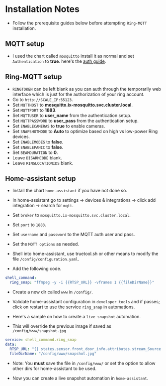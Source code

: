 # Installation Notes

- Follow the prerequisite guides below before attempting `Ring-MQTT` installation.

## MQTT setup

- I used the chart called `mosquitto` install it as normal and set `Authentication` to **true**. here's the [auth guide](https://truecharts.org/docs/charts/stable/mosquitto/setup-guide).

## Ring-MQTT setup

- `RINGTOKEN` can be left blank as you can auth through the temporarily web interface which is just for the authorization of your ring account.
- Go to `http://SCALE_IP:55123`.
- Set `MQTTHOST` to **mosquitto.ix-mosquitto.svc.cluster.local**.
- Set `MQTTPORT` to **1883**.
- Set `MQTTUSER` to **user_name** from the authentication setup.
- Set `MQTTPASSWORD` to **user_pass** from the authentication setup.
- Set `ENABLECAMERAS` to **true** to enable cameras.
- Set `SNAPSHOTMODE` to **Auto** to optimize based on high vs low-power Ring devices.
- Set `ENABLEMODES` to **false**.
- Set `ENABLEPANIC` to **false**.
- Set `BEAMDURATION` to **0**.
- Leave `DISARMCODE` blank.
- Leave `RINGLOCATIONIDS` blank.

## Home-assistant setup

- Install the chart `home-assistant` if you have not done so.

- In home-assistant go to settings -> devices & integrations -> click add integration -> search for `mqtt`.

- Set `broker` to `mosquitto.ix-mosquitto.svc.cluster.local`.
- Set `port` to `1883`.
- Set `username` and `password` to the MQTT auth user and pass.
- Set the `MQTT options` as needed.

- Shell into home-assistant, use truetool.sh or other means to modify the file `/config/configuration.yaml`.

- Add the following code.

```yaml
shell_command:
  ring_snap: "ffmpeg -y -i {{RTSP_URL}} -vframes 1 {{fileDirName}}"
```

- Create a new dir called `www` in `/config/`.
- Validate home-assistant configuration in `developer tools` and if passes; click on restart to use the service `ring_snap` in automations.

- Here's a sample on how to create a `live snapshot` automation.
- This will override the previous image if saved as `/config/www/snapshot.jpg`

```yaml
service: shell_command.ring_snap
data:
  RTSP_URL: "{{ states.sensor.front_door_info.attributes.stream_Source }}"
  fileDirName: "/config/www/snapshot.jpg"
```

- Note: You **must** save the file in `/config/www/` or set the option to allow other dirs for home-assistant to be used.

- Now you can create a live snapshot automation in `home-assistant`.
